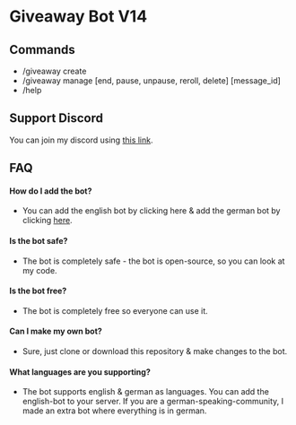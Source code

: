 # Giveaway Bot V14
## Commands
- /giveaway create
- /giveaway manage [end, pause, unpause, reroll, delete] [message_id]
- /help

## Support Discord
You can join my discord using [this link](https://discord.gg/nTzWG2etMz).

## FAQ
#### How do I add the bot?
- You can add the english bot by clicking here & add the german bot by clicking [here](https://discord.com/oauth2/authorize?client_id=1008715802079399958&permissions=8&scope=bot%20applications.commands).
#### Is the bot safe?
- The bot is completely safe - the bot is open-source, so you can look at my code.
#### Is the bot free?
- The bot is completely free so everyone can use it.
#### Can I make my own bot?
- Sure, just clone or download this repository & make changes to the bot.
#### What languages are you supporting?
- The bot supports english & german as languages. You can add the english-bot to your server. If you are a german-speaking-community, I made an extra bot where everything is in german.
